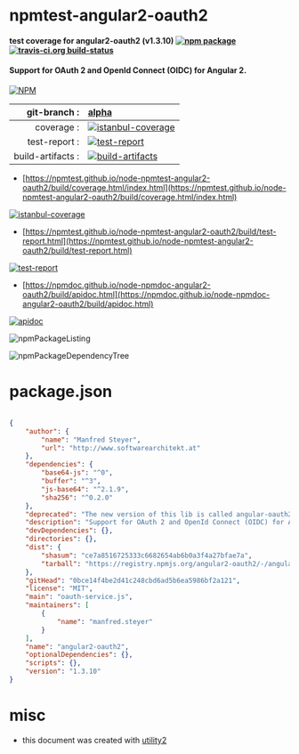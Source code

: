 # npmtest-angular2-oauth2

#### test coverage for  angular2-oauth2 (v1.3.10)  [![npm package](https://img.shields.io/npm/v/npmtest-angular2-oauth2.svg?style=flat-square)](https://www.npmjs.org/package/npmtest-angular2-oauth2) [![travis-ci.org build-status](https://api.travis-ci.org/npmtest/node-npmtest-angular2-oauth2.svg)](https://travis-ci.org/npmtest/node-npmtest-angular2-oauth2)

#### Support for OAuth 2 and OpenId Connect (OIDC) for Angular 2.

[![NPM](https://nodei.co/npm/angular2-oauth2.png?downloads=true&downloadRank=true&stars=true)](https://www.npmjs.com/package/angular2-oauth2)

| git-branch : | [alpha](https://github.com/npmtest/node-npmtest-angular2-oauth2/tree/alpha)|
|--:|:--|
| coverage : | [![istanbul-coverage](https://npmtest.github.io/node-npmtest-angular2-oauth2/build/coverage.badge.svg)](https://npmtest.github.io/node-npmtest-angular2-oauth2/build/coverage.html/index.html)|
| test-report : | [![test-report](https://npmtest.github.io/node-npmtest-angular2-oauth2/build/test-report.badge.svg)](https://npmtest.github.io/node-npmtest-angular2-oauth2/build/test-report.html)|
| build-artifacts : | [![build-artifacts](https://npmtest.github.io/node-npmtest-angular2-oauth2/glyphicons_144_folder_open.png)](https://github.com/npmtest/node-npmtest-angular2-oauth2/tree/gh-pages/build)|

- [https://npmtest.github.io/node-npmtest-angular2-oauth2/build/coverage.html/index.html](https://npmtest.github.io/node-npmtest-angular2-oauth2/build/coverage.html/index.html)

[![istanbul-coverage](https://npmtest.github.io/node-npmtest-angular2-oauth2/build/screenCapture.buildCi.browser.%252Ftmp%252Fbuild%252Fcoverage.lib.html.png)](https://npmtest.github.io/node-npmtest-angular2-oauth2/build/coverage.html/index.html)

- [https://npmtest.github.io/node-npmtest-angular2-oauth2/build/test-report.html](https://npmtest.github.io/node-npmtest-angular2-oauth2/build/test-report.html)

[![test-report](https://npmtest.github.io/node-npmtest-angular2-oauth2/build/screenCapture.buildCi.browser.%252Ftmp%252Fbuild%252Ftest-report.html.png)](https://npmtest.github.io/node-npmtest-angular2-oauth2/build/test-report.html)

- [https://npmdoc.github.io/node-npmdoc-angular2-oauth2/build/apidoc.html](https://npmdoc.github.io/node-npmdoc-angular2-oauth2/build/apidoc.html)

[![apidoc](https://npmdoc.github.io/node-npmdoc-angular2-oauth2/build/screenCapture.buildCi.browser.%252Ftmp%252Fbuild%252Fapidoc.html.png)](https://npmdoc.github.io/node-npmdoc-angular2-oauth2/build/apidoc.html)

![npmPackageListing](https://npmtest.github.io/node-npmtest-angular2-oauth2/build/screenCapture.npmPackageListing.svg)

![npmPackageDependencyTree](https://npmtest.github.io/node-npmtest-angular2-oauth2/build/screenCapture.npmPackageDependencyTree.svg)



# package.json

```json

{
    "author": {
        "name": "Manfred Steyer",
        "url": "http://www.softwarearchitekt.at"
    },
    "dependencies": {
        "base64-js": "^0",
        "buffer": "^3",
        "js-base64": "^2.1.9",
        "sha256": "^0.2.0"
    },
    "deprecated": "The new version of this lib is called angular-oauth2-oidc to follow the new naming conventions of the core team. Plase don't use this version anymore",
    "description": "Support for OAuth 2 and OpenId Connect (OIDC) for Angular 2.",
    "devDependencies": {},
    "directories": {},
    "dist": {
        "shasum": "ce7a8516725333c6682654ab6b0a3f4a27bfae7a",
        "tarball": "https://registry.npmjs.org/angular2-oauth2/-/angular2-oauth2-1.3.10.tgz"
    },
    "gitHead": "0bce14f4be2d41c248cbd6ad5b6ea5986bf2a121",
    "license": "MIT",
    "main": "oauth-service.js",
    "maintainers": [
        {
            "name": "manfred.steyer"
        }
    ],
    "name": "angular2-oauth2",
    "optionalDependencies": {},
    "scripts": {},
    "version": "1.3.10"
}
```



# misc
- this document was created with [utility2](https://github.com/kaizhu256/node-utility2)
